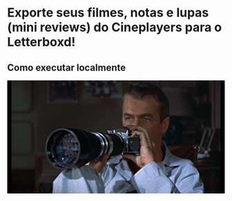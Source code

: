 # Exporte seus filmes, notas e lupas (mini reviews) do Cineplayers para o Letterboxd!

## Como executar localmente



![Janela Indiscreta (Alfred Hitchcock, 1954](readme.jpg)

